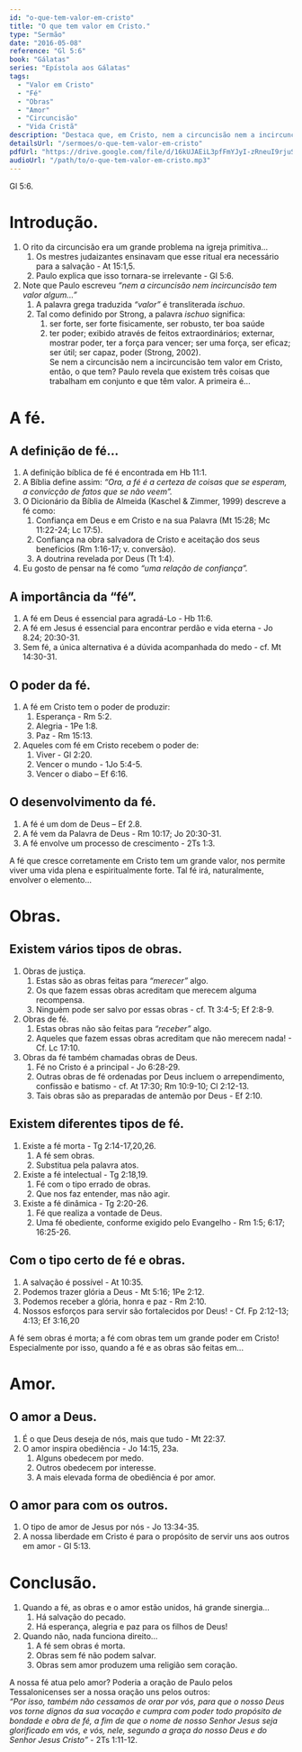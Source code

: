 ```yaml
---
id: "o-que-tem-valor-em-cristo"
title: "O que tem valor em Cristo."
type: "Sermão"
date: "2016-05-08"
reference: "Gl 5:6"
book: "Gálatas"
series: "Epístola aos Gálatas"
tags:
  - "Valor em Cristo"
  - "Fé"
  - "Obras"
  - "Amor"
  - "Circuncisão"
  - "Vida Cristã"
description: "Destaca que, em Cristo, nem a circuncisão nem a incircuncisão têm valor, mas sim a fé que atua pelo amor. Explora a definição, importância, poder e desenvolvimento da fé, os tipos de obras e o papel central do amor."
detailsUrl: "/sermoes/o-que-tem-valor-em-cristo"
pdfUrl: "https://drive.google.com/file/d/16kUJAEiL3pfFmYJyI-zRneuI9rjuSCvY/view?usp=drive_link"
audioUrl: "/path/to/o-que-tem-valor-em-cristo.mp3"
---
```

Gl 5:6.

# Introdução.

1. O rito da circuncisão era um grande problema na igreja primitiva...  
   1. Os mestres judaizantes ensinavam que esse ritual era necessário para a salvação - At 15:1,5.  
   2. Paulo explica que isso tornara-se irrelevante - Gl 5:6.  
2. Note que Paulo escreveu *“nem a circuncisão nem incircuncisão tem valor algum...”*  
   1. A palavra grega traduzida *“valor”* é transliterada *ischuo*.  
   2. Tal como definido por Strong, a palavra *ischuo* significa:
        1) ser forte, ser forte fisicamente, ser robusto, ter boa saúde  
        2) ter poder; exibido através de feitos extraordinários; externar, mostrar poder, ter a força para vencer; ser uma força, ser eficaz; ser útil; ser capaz, poder (Strong, 2002).  
Se nem a circuncisão nem a incircuncisão tem valor em Cristo, então, o que tem? Paulo revela que existem três coisas que trabalham em conjunto e que têm valor. A primeira é...

# A fé.

## A definição de fé...

1. A definição bíblica de fé é encontrada em Hb 11:1.  
2. A Bíblia define assim: *“Ora, a fé é a certeza de coisas que se esperam, a convicção de fatos que se não veem”.*  
3. O Dicionário da Bíblia de Almeida (Kaschel & Zimmer, 1999) descreve a fé como:   
    1. Confiança em Deus e em Cristo e na sua Palavra (Mt 15:28; Mc 11:22-24; Lc 17:5).  
    2. Confiança na obra salvadora de Cristo e aceitação dos seus benefícios (Rm 1:16-17; v. conversão).  
    3. A doutrina revelada por Deus (Tt 1:4).  
4. Eu gosto de pensar na fé como *“uma relação de confiança”.*

## A importância da “fé”.

1. A fé em Deus é essencial para agradá-Lo - Hb 11:6.  
2. A fé em Jesus é essencial para encontrar perdão e vida eterna - Jo 8.24; 20:30-31.  
3. Sem fé, a única alternativa é a dúvida acompanhada do medo - cf. Mt 14:30-31.

## O poder da fé.

1. A fé em Cristo tem o poder de produzir:  
    1. Esperança - Rm 5:2.  
    2. Alegria - 1Pe 1:8.  
    3. Paz - Rm 15:13.  
2. Aqueles com fé em Cristo recebem o poder de:  
    1. Viver - Gl 2:20.  
    2. Vencer o mundo - 1Jo 5:4-5.  
    3. Vencer o diabo – Ef 6:16.

## O desenvolvimento da fé.

1. A fé é um dom de Deus – Ef 2.8.  
2. A fé vem da Palavra de Deus - Rm 10:17; Jo 20:30-31.  
3. A fé envolve um processo de crescimento - 2Ts 1:3.

A fé que cresce corretamente em Cristo tem um grande valor, nos permite viver uma vida plena e espiritualmente forte. Tal fé irá, naturalmente, envolver o elemento...

# Obras.

## Existem vários tipos de obras.

1. Obras de justiça.  
    1. Estas são as obras feitas para *“merecer”* algo.  
    2. Os que fazem essas obras acreditam que merecem alguma recompensa.  
    3. Ninguém pode ser salvo por essas obras - cf. Tt 3:4-5; Ef 2:8-9.  
2. Obras de fé.  
    1. Estas obras não são feitas para *“receber”* algo.  
    2. Aqueles que fazem essas obras acreditam que não merecem nada! - Cf. Lc 17:10.  
3. Obras da fé também chamadas obras de Deus.  
    1. Fé no Cristo é a principal - Jo 6:28-29.  
    2. Outras obras de fé ordenadas por Deus incluem o arrependimento, confissão e batismo - cf. At 17:30; Rm 10:9-10; Cl 2:12-13.  
    3. Tais obras são as preparadas de antemão por Deus - Ef 2:10.

## Existem diferentes tipos de fé.

1. Existe a fé morta - Tg 2:14-17,20,26.  
    1. A fé sem obras.  
    2. Substitua pela palavra atos.  
2. Existe a fé intelectual - Tg 2:18,19.  
    1. Fé com o tipo errado de obras.  
    2. Que nos faz entender, mas não agir.  
3. Existe a fé dinâmica - Tg 2:20-26.  
    1. Fé que realiza a vontade de Deus.  
    2. Uma fé obediente, conforme exigido pelo Evangelho - Rm 1:5; 6:17; 16:25-26.

## Com o tipo certo de fé e obras.

1. A salvação é possível - At 10:35.  
2. Podemos trazer glória a Deus - Mt 5:16; 1Pe 2:12.  
3. Podemos receber a glória, honra e paz - Rm 2:10.  
4. Nossos esforços para servir são fortalecidos por Deus! - Cf. Fp 2:12-13; 4:13; Ef 3:16,20

A fé sem obras é morta; a fé com obras tem um grande poder em Cristo! Especialmente por isso, quando a fé e as obras são feitas em...

# Amor.

## O amor a Deus.

1. É o que Deus deseja de nós, mais que tudo - Mt 22:37.  
2. O amor inspira obediência - Jo 14:15, 23a.  
    1. Alguns obedecem por medo.  
    2. Outros obedecem por interesse.  
    3. A mais elevada forma de obediência é por amor.

## O amor para com os outros.

1. O tipo de amor de Jesus por nós - Jo 13:34-35.  
2. A nossa liberdade em Cristo é para o propósito de servir uns aos outros em amor - Gl 5:13.

# Conclusão.

1. Quando a fé, as obras e o amor estão unidos, há grande sinergia...  
   1. Há salvação do pecado.  
   2. Há esperança, alegria e paz para os filhos de Deus!  
2. Quando não, nada funciona direito...  
   1. A fé sem obras é morta.  
   2. Obras sem fé não podem salvar.  
   3. Obras sem amor produzem uma religião sem coração.

A nossa fé atua pelo amor? Poderia a oração de Paulo pelos  
Tessalonicenses ser a nossa oração uns pelos outros:  
   *“Por isso, também não cessamos de orar por vós, para que o nosso Deus vos torne dignos da sua vocação e cumpra com poder todo propósito de bondade e obra de fé, a fim de que o nome de nosso Senhor Jesus seja glorificado em vós, e vós, nele, segundo a graça do nosso Deus e do Senhor Jesus Cristo”* - 2Ts 1:11-12.
